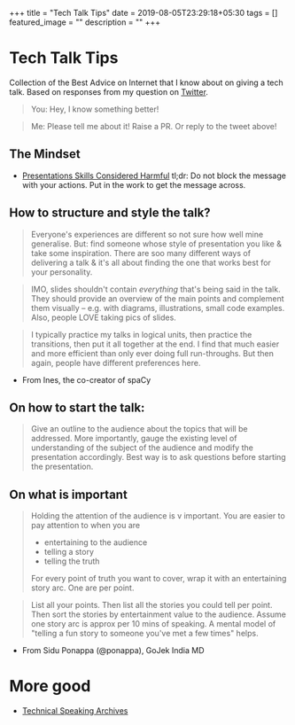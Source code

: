 +++
title =  "Tech Talk Tips"
date = 2019-08-05T23:29:18+05:30
tags = []
featured_image = ""
description = ""
+++

# Tech Talk Tips

Collection of the Best Advice on Internet that I know about on giving a tech talk. Based on responses from my question on [Twitter](https://twitter.com/NirantK/status/1149155845604704257). 


> You: Hey, I know something better! 

> Me: Please tell me about it! Raise a PR. Or reply to the tweet above!

## The Mindset
- [Presentations Skills Considered Harmful](http://seriouspony.com/blog/2013/10/4/presentation-skills-considered-harmful)
tl;dr: Do not block the message with your actions. Put in the work to get the message across. 

## How to structure and style the talk? 

> Everyone's experiences are different so not sure how well mine generalise. But: find someone whose style of presentation you like & take some inspiration. There are soo many different ways of delivering a talk & it's all about finding the one that works best for your personality.

> IMO, slides shouldn't contain *everything* that's being said in the talk. They should provide an overview of the main points and complement them visually – e.g. with diagrams, illustrations, small code examples. Also, people LOVE taking pics of slides.

> I typically practice my talks in logical units, then practice the transitions, then put it all together at the end. I find that much easier and more efficient than only ever doing full run-throughs. But then again, people have different preferences here.

- From Ines, the co-creator of spaCy

## On how to start the talk: 
> Give an outline to the audience about the topics that will be addressed. More importantly, gauge the existing level of understanding of the subject of the audience and modify the presentation accordingly. Best way is to ask questions before starting the presentation.

## On what is important
> Holding the attention of the audience is v important. You are easier to pay attention to when you are 
> * entertaining to the audience
> * telling a story
> * telling the truth
> 
> For every point of truth you want to cover, wrap it with an entertaining story arc. One are per point.

> List all your points. Then list all the stories you could tell per point. Then sort the stories by entertainment value to the audience. 
> Assume one story arc is approx per 10 mins of speaking. A mental model of "telling a fun story to someone you've met a few times" helps.
- From Sidu Ponappa (@ponappa), GoJek India MD

# More good 
- [Technical Speaking Archives](https://twitter.com/techspeakdigest?lang=en)

